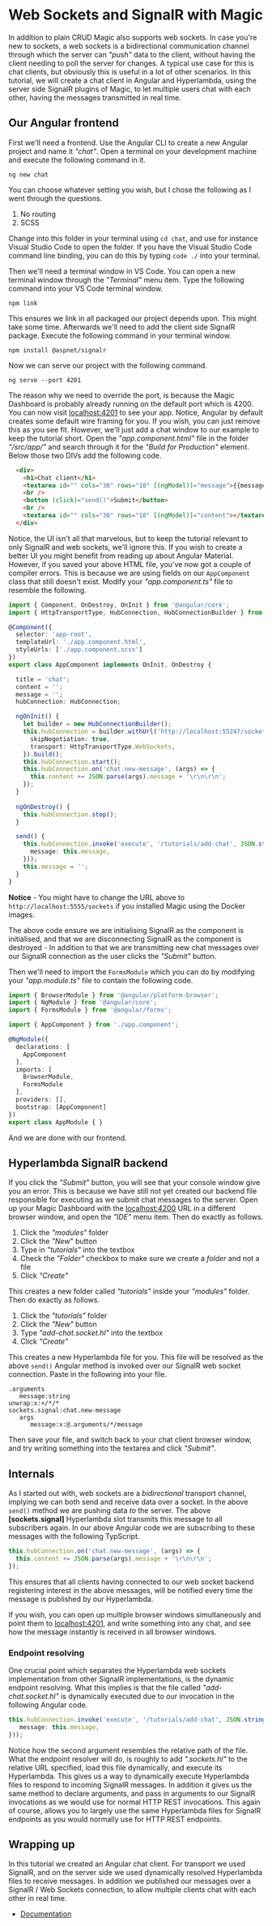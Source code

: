 
# Web Sockets and SignalR with Magic

In addition to plain CRUD Magic also supports web sockets. In case you're new to sockets,
a web sockets is a bidirectional communication channel through which the server can _"push"_ data to the client,
without having the client needing to poll the server for changes. A typical use case for this is chat clients, but
obviously this is useful in a lot of other scenarios. In this tutorial, we will create a chat
client in Angular and Hyperlambda, using the server side SignalR plugins of Magic, to let multiple users chat
with each other, having the messages transmitted in real time.

## Our Angular frontend

First we'll need a frontend. Use the Angular CLI to create a new Angular project and name it _"chat"_.
Open a terminal on your development machine and execute the following command in it.

```
ng new chat
```

You can choose whatever setting you wish, but I chose the following as I went through the questions.

1. No routing
2. SCSS

Change into this folder in your terminal using `cd chat`, and use for instance Visual Studio Code to open the
folder. If you have the Visual Studio Code command line binding, you can do this by typing `code ./` into
your terminal.

Then we'll need a terminal window in VS Code. You can open a new terminal window through
the _"Terminal"_ menu item. Type the following command into your VS Code terminal window.

```
npm link
```

This ensures we link in all packaged our project depends upon. This might take some time. Afterwards we'll
need to add the client side SignalR package. Execute the following command in your terminal window.

```
npm install @aspnet/signalr
```

Now we can serve our project with the following command.

```
ng serve --port 4201
```

The reason why we need to override the port, is because the Magic Dashboard is probably already running
on the default port which is 4200. You can now visit [localhost:4201](http://localhost:4201/) to see
your app. Notice, Angular by default creates some default wire framing for you. If you wish, you can
just remove this as you see fit. However, we'll just add a chat window to our example to keep the
tutorial short. Open the _"app.component.html"_ file in the folder _"/src/app/"_ and search through it
for the _"Build for Production"_ element. Below those two DIVs add the following code.

```html
  <div>
    <h1>Chat client</h1>
    <textarea id="" cols="30" rows="10" [(ngModel)]="message">{{message}}</textarea>
    <br />
    <button (click)="send()">Submit</button>
    <br />
    <textarea id="" cols="30" rows="10" [(ngModel)]="content"></textarea>
  </div>
```

Notice, the UI isn't all that marvelous, but to keep the tutorial relevant to only SignalR and
web sockets, we'll ignore this. If you wish to create a better UI you might benefit from reading up
about Angular Material. However, if you saved your above HTML file, you've now got a couple of
compiler errors. This is because we are using fields on our `AppComponent` class that still doesn't
exist. Modify your _"app.component.ts"_ file to resemble the following.

```typescript
import { Component, OnDestroy, OnInit } from '@angular/core';
import { HttpTransportType, HubConnection, HubConnectionBuilder } from '@aspnet/signalr';

@Component({
  selector: 'app-root',
  templateUrl: './app.component.html',
  styleUrls: ['./app.component.scss']
})
export class AppComponent implements OnInit, OnDestroy {

  title = 'chat';
  content = '';
  message = '';
  hubConnection: HubConnection;

  ngOnInit() {
    let builder = new HubConnectionBuilder();
    this.hubConnection = builder.withUrl('http://localhost:55247/sockets', {
      skipNegotiation: true,
      transport: HttpTransportType.WebSockets,
    }).build();
    this.hubConnection.start();
    this.hubConnection.on('chat.new-message', (args) => {
      this.content += JSON.parse(args).message + '\r\n\r\n';
    });
  }
  
  ngOnDestroy() {
    this.hubConnection.stop();
  }

  send() {
    this.hubConnection.invoke('execute', '/tutorials/add-chat', JSON.stringify({
      message: this.message,
    }));
    this.message = '';
  }
}
```

**Notice** - You might have to change the URL above to `http://localhost:5555/sockets` if you
installed Magic using the Docker images.

The above code ensure we are initialising SignalR as the component is initialised, and that we
are disconnecting SignalR as the component is destroyed - In addition to that we are transmitting new
chat messages over our SignalR connection as the user clicks the _"Submit"_ button.

Then we'll need to import the `FormsModule` which you can do by modifying your _"app.module.ts"_
file to contain the following code.

```typescript
import { BrowserModule } from '@angular/platform-browser';
import { NgModule } from '@angular/core';
import { FormsModule } from '@angular/forms';

import { AppComponent } from './app.component';

@NgModule({
  declarations: [
    AppComponent
  ],
  imports: [
    BrowserModule,
    FormsModule
  ],
  providers: [],
  bootstrap: [AppComponent]
})
export class AppModule { }
```

And we are done with our frontend.

## Hyperlambda SignalR backend

If you click the _"Submit"_ button, you will see that your console window give you an error. This
is because we have still not yet created our backend file responsible for executing as
we submit chat messages to the server. Open up your Magic Dashboard with the [localhost:4200](http://localhost:4200/)
URL in a different browser window, and open the _"IDE"_ menu item. Then do exactly as follows.

1. Click the _"modules"_ folder
2. Click the _"New_" button
3. Type in _"tutorials"_ into the textbox
4. Check the _"Folder"_ checkbox to make sure we create a _folder_ and not a file
5. Click _"Create"_

This creates a new folder called _"tutorials"_ inside your _"modules"_ folder. Then do exactly as follows.

1. Click the _"tutorials"_ folder
2. Click the _"New"_ button
3. Type _"add-chat.socket.hl"_ into the textbox
4. Click _"Create"_

This creates a new Hyperlambda file for you. This file will be resolved as the above `send()` Angular method
is invoked over our SignalR web socket connection. Paste in the following into your file.

```
.arguments
   message:string
unwrap:x:+/*/*
sockets.signal:chat.new-message
   args
      message:x:@.arguments/*/message
```

Then save your file, and switch back to your chat client browser window, and try writing something into
the textarea and click _"Submit"_.

## Internals

As I started out with, web sockets are a _bidirectional_ transport channel, implying we can both
send and receive data over a socket. In the above `send()` method we are pushing data _to_ the server.
The above **[sockets.signal]** Hyperlambda slot transmits this message to all subscribers again.
In our above Angular code we are subscribing to these messages with the following TypScript.

```typescript
this.hubConnection.on('chat.new-message', (args) => {
  this.content += JSON.parse(args).message + '\r\n\r\n';
});
```

This ensures that all clients having connected to our web socket backend registering interest in
the above messages, will be notified every time the message is published by our Hyperlambda.

If you wish, you can open up multiple browser windows simultaneously and point them
to [localhost:4201](http://localhost:4201/), and write something into any chat, and see how the
message instantly is received in all browser windows.

### Endpoint resolving

One crucial point which separates the Hyperlambda web sockets implementation from other
SignalR implementations, is the dynamic endpoint resolving. What this implies is that the file
called _"add-chat.socket.hl"_ is dynamically executed due to our invocation in the following
Angular code.

```typescript
this.hubConnection.invoke('execute', '/tutorials/add-chat', JSON.stringify({
   message: this.message,
}));
```

Notice how the second argument resembles the relative path of the file. What the endpoint
resolver will do, is roughly to add _".sockets.hl"_ to the relative URL specified, load
this file dynamically, and execute its Hyperlambda. This gives us a way to dynamically
execute Hyperlambda files to respond to incoming SignalR messages. In addition it gives
us the same method to declare arguments, and pass in arguments to our SignalR invocations
as we would use for normal HTTP REST invocations. This again of course, allows you to
largely use the same Hyperlambda files for SignalR endpoints as you would normally use
for HTTP REST endpoints.

## Wrapping up

In this tutorial we created an Angular chat client. For transport we used SignalR,
and on the server side we used dynamically resolved Hyperlambda files to receive messages.
In addition we published our messages over a SignalR / Web Sockets connection, to allow
multiple clients chat with each other in real time.

* [Documentation](/documentation/)
